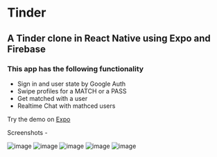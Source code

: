 # Tinder

## A Tinder clone in React Native using Expo and Firebase

### This app has the following functionality
- Sign in and user state by Google Auth
- Swipe profiles for a MATCH or a PASS
- Get matched with a user
- Realtime Chat with mathced users

Try the demo on [Expo](https://expo.dev/@aadipoddar/tinder-expo)

Screenshots - <br/>

![image](https://user-images.githubusercontent.com/83405769/155358779-cde1ba37-95eb-4ae4-82dc-be141a1552d2.png)
![image](https://user-images.githubusercontent.com/83405769/155359068-afa4cbac-7b37-47b4-a744-b0a2481fee44.png)
![image](https://user-images.githubusercontent.com/83405769/155359151-a78c2900-6b65-4c45-8a45-58687a77bd91.png)
![image](https://user-images.githubusercontent.com/83405769/155359423-70a74984-891d-45a2-8211-28fd1302cfef.png)
![image](https://user-images.githubusercontent.com/83405769/155359472-392fed1b-6df6-49f1-9996-c184e4d94b52.png)
